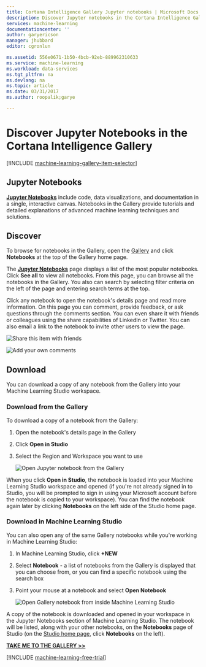```yaml
---
title: Cortana Intelligence Gallery Jupyter notebooks | Microsoft Docs
description: Discover Jupyter notebooks in the Cortana Intelligence Gallery.
services: machine-learning
documentationcenter: ''
author: garyericson
manager: jhubbard
editor: cgronlun

ms.assetid: 556e0671-1b50-4bcb-92eb-889962310633
ms.service: machine-learning
ms.workload: data-services
ms.tgt_pltfrm: na
ms.devlang: na
ms.topic: article
ms.date: 03/31/2017
ms.author: roopalik;garye

---
```

# Discover Jupyter Notebooks in the Cortana Intelligence Gallery
[!INCLUDE [machine-learning-gallery-item-selector](../../includes/machine-learning-gallery-item-selector.md)]

## Jupyter Notebooks
**[Jupyter Notebooks](https://gallery.cortanaintelligence.com/notebooks)**
include code, data visualizations, and documentation in a single, interactive canvas.
Notebooks in the Gallery provide tutorials and detailed explanations of advanced machine learning techniques and solutions.

## Discover
  To browse for
 notebooks
  in the Gallery, open the [Gallery](http://gallery.cortanaintelligence.com) and click
**Notebooks**
 at the top of the Gallery home page.

 The
**[Jupyter Notebooks](https://gallery.cortanaintelligence.com/notebooks)**
 page displays a list of the most popular
notebooks.
 Click **See all** to view all
notebooks.
 From this page, you can browse all the
notebooks
 in the Gallery. You also can search by selecting filter criteria on the left of the page and entering search terms at the top.

 Click any
notebook
 to open the
notebook's
 details page and read more information. On this page you can comment, provide feedback, or ask questions through the comments section. You can even share it with friends or colleagues using the share capabilities of LinkedIn or Twitter. You can also email a link to the
notebook
 to invite other users to view the page.

![Share this item with friends](media/machine-learning-gallery-how-to-use-contribute-publish/share-links.png)

![Add your own comments](media/machine-learning-gallery-how-to-use-contribute-publish/comments.png)

## Download
You can download a copy of any notebook from the Gallery into your Machine Learning Studio workspace.

### Download from the Gallery
To download a copy of a notebook from the Gallery:

1. Open the notebook's details page in the Gallery
2. Click **Open in Studio**
3. Select the Region and Workspace you want to use
   
    ![Open Jupyter notebook from the Gallery](media/machine-learning-gallery-jupyter-notebooks/open-notebook-from-gallery.png)

When you click **Open in Studio**, the notebook is loaded into your Machine Learning Studio workspace and opened (if you're not already signed in to Studio, you will be prompted to sign in using your Microsoft account before the notebook is copied to your workspace). You can find the notebook again later by clicking **Notebooks** on the left side of the Studio home page.

### Download in Machine Learning Studio
You can also open any of the same Gallery notebooks while you're working in Machine Learning Studio:

1. In Machine Learning Studio, click **+NEW**
2. Select **Notebook** - a list of notebooks from the Gallery is displayed that you can choose from, or you can find a specific notebook using the search box
3. Point your mouse at a notebook and select **Open Notebook**
   
    ![Open Gallery notebook from inside Machine Learning Studio](media/machine-learning-gallery-jupyter-notebooks/open-notebook-from-studio.png)

A copy of the notebook is downloaded and opened in your workspace in the Jupyter Notebooks section of Machine Learning Studio.
The notebook will be listed, along with your other notebooks, on the **Notebooks** page of Studio (on the [Studio home page](https://studio.azureml.net/), click **Notebooks** on the left).

**[TAKE ME TO THE GALLERY >>](http://gallery.cortanaintelligence.com)**

[!INCLUDE [machine-learning-free-trial](../../includes/machine-learning-free-trial.md)]

